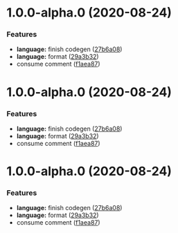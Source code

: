 # 1.0.0-alpha.0 (2020-08-24)


### Features

* **language:** finish codegen ([27b6a08](https://github.com/tqma113/graph-test-language/commit/27b6a081c59c7895032cf27b666998cc584e6641))
* **language:** format ([29a3b32](https://github.com/tqma113/graph-test-language/commit/29a3b327ebd4dd5061d0d1142ddc468f46feaee3))
* consume comment ([f1aea87](https://github.com/tqma113/graph-test-language/commit/f1aea872e887f41b3c51a3f005bd071b78c3fca0))



# 1.0.0-alpha.0 (2020-08-24)


### Features

* **language:** finish codegen ([27b6a08](https://github.com/tqma113/graph-test-language/commit/27b6a081c59c7895032cf27b666998cc584e6641))
* **language:** format ([29a3b32](https://github.com/tqma113/graph-test-language/commit/29a3b327ebd4dd5061d0d1142ddc468f46feaee3))
* consume comment ([f1aea87](https://github.com/tqma113/graph-test-language/commit/f1aea872e887f41b3c51a3f005bd071b78c3fca0))



# 1.0.0-alpha.0 (2020-08-24)


### Features

* **language:** finish codegen ([27b6a08](https://github.com/tqma113/graph-test-language/commit/27b6a081c59c7895032cf27b666998cc584e6641))
* **language:** format ([29a3b32](https://github.com/tqma113/graph-test-language/commit/29a3b327ebd4dd5061d0d1142ddc468f46feaee3))
* consume comment ([f1aea87](https://github.com/tqma113/graph-test-language/commit/f1aea872e887f41b3c51a3f005bd071b78c3fca0))



